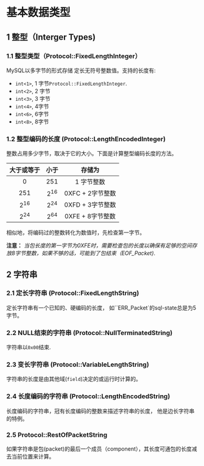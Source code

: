 # 基本数据类型

## 1 整型（Interger Types)

### 1.1 整型类型（Protocol::FixedLengthInteger）

MySQL以多字节的形式存储 定长无符号整数值。支持的长度有:

- `int<1>`, 1 字节`Protocol::FixedLengthInteger`.
- `int<2>`, 2 字节
- `int<3>`, 3 字节
- `int<4>`, 4字节
- `int<6>`, 6字节
- `int<8>`, 8字节

### 1.2 整型编码的长度 (Protocol::LengthEncodedInteger)

整数占用多少字节，取决于它的大小。下面是计算整型编码长度的方法。

| 大于或等于 |   小于   |      存储为      |
| :--------: | :------: | :--------------: |
|    $0$     |  $251$   |    1 字节整数    |
|   $251$    | $2^{16}$ | 0XFC + 2字节整数 |
|  $2^{16}$  | $2^{24}$ | 0XFD + 3字节整数 |
|  $2^{24}$  | $2^{64}$ | 0XFE + 8字节整数 |

相似地，将编码过的整数转化为数值时，先检查第一字节。

**注意：** *当包长度的第一字节为0XFE时，需要检查包的长度以确保有足够的空间存放8字节整数，如果不够的话，可能到了包结束（EOF_Packet)*.

## 2 字符串

### 2.1 定长字符串 (Protocol::FixedLengthString)

定长字符串有一个已知的、硬编码的长度， 如``ERR_Packet`的sql-state总是为5字节。

### 2.2 NULL结束的字符串 (Protocol::NullTerminatedString)

字符串以`0x00`结束.

### 2.3 变长字符串 (Protocol::VariableLengthString)

字符串的长度是由其他域(`field`)决定的或运行时计算的。

### 2.4 长度编码的字符串 (Protocol::LengthEncodedString)

长度编码的字符串，冠有长度编码的整数来描述字符串的长度， 他是边长字符串的特例。

### 2.5 Protocol::RestOfPacketString 

如果字符串是包(packet)的最后一个成员（component），其长度可通包的长度减去当前位置来计算。

